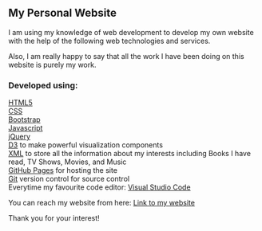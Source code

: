 ## My Personal Website

I am using my knowledge of web development to develop my own website with the help of the following web technologies and services.<br>

Also, I am really happy to say that all the work I have been doing on this website is purely my work.

### Developed using:

[HTML5](https://whatwg.org/)<br>
[CSS](http://www.w3.org/)<br>
[Bootstrap](https://getbootstrap.com/)<br>
[Javascript](https://developer.mozilla.org/en-US/docs/Web/JavaScript)<br>
[jQuery](https://jquery.com/)<br>
[D3](https://d3js.org/) to make powerful visualization components<br>
[XML](https://www.w3.org/XML/) to store all the information about my interests including Books I have read, TV Shows, Movies, and Music<br>
[GitHub Pages](https://pages.github.com/) for hosting the site<br>
[Git](https://git-scm.com/) version control for source control<br>
Everytime my favourite code editor: [Visual Studio Code](https://code.visualstudio.com/)<br>

You can reach my website from here: [Link to my website](https://srichandana.com/)

Thank you for your interest!

